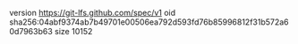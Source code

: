 version https://git-lfs.github.com/spec/v1
oid sha256:04abf9374ab7b49701e00506ea792d593fd76b85996812f31b572a60d7963b63
size 10152
